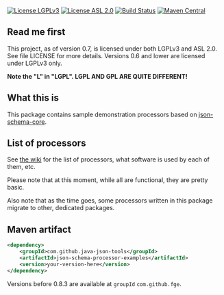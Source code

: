 [![License LGPLv3][LGPLv3 badge]][LGPLv3]
[![License ASL 2.0][ASL 2.0 badge]][ASL 2.0]
[![Build Status][Travis badge]][Travis]
[![Maven Central][Maven Central badge]][Maven]

## Read me first

This project, as of version 0.7, is licensed under both LGPLv3 and ASL 2.0. See
file LICENSE for more details. Versions 0.6 and lower are licensed under LGPLv3
only.

**Note the "L" in "LGPL". LGPL AND GPL ARE QUITE DIFFERENT!**

## What this is

This package contains sample demonstration processors based on [json-schema-core](https://github.com/java-json-tools/json-schema-core).

## List of processors

See [the wiki](https://github.com/fge/json-schema-processor-examples/wiki) for the list of processors, what software is used by each of them, etc.

Please note that at this moment, while all are functional, they are pretty basic.

Also note that as the time goes, some processors written in this package migrate to other,
dedicated packages.

## Maven artifact

```xml
<dependency>
    <groupId>com.github.java-json-tools</groupId>
    <artifactId>json-schema-processor-examples</artifactId>
    <version>your-version-here</version>
</dependency>
```

Versions before 0.8.3 are available at `groupId` `com.github.fge`.

[LGPLv3 badge]: https://img.shields.io/:license-LGPLv3-blue.svg
[LGPLv3]: http://www.gnu.org/licenses/lgpl-3.0.html
[ASL 2.0 badge]: https://img.shields.io/:license-Apache%202.0-blue.svg
[ASL 2.0]: http://www.apache.org/licenses/LICENSE-2.0.html
[Travis Badge]: https://api.travis-ci.org/java-json-tools/json-schema-processor-examples.svg?branch=master
[Travis]: https://travis-ci.org/java-json-tools/json-schema-processor-examples
[Maven Central badge]: https://img.shields.io/maven-central/v/com.github.java-json-tools/json-schema-processor-examples.svg
[Maven]: https://search.maven.org/artifact/com.github.java-json-tools/json-schema-processor-examples
